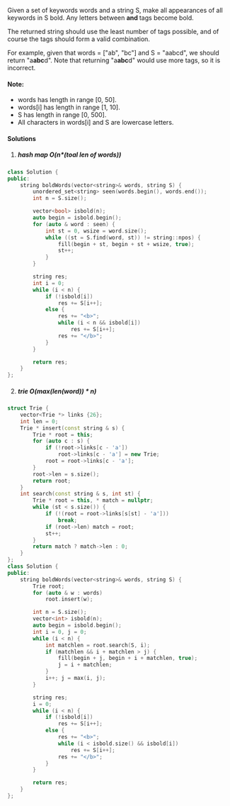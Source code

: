 Given a set of keywords words and a string S, make all appearances of all keywords in S bold. Any letters between <b> and </b> tags become bold.

The returned string should use the least number of tags possible, and of course the tags should form a valid combination.

For example, given that words = ["ab", "bc"] and S = "aabcd", we should return "a<b>abc</b>d". Note that returning "a<b>a<b>b</b>c</b>d" would use more tags, so it is incorrect.

#### Note:

-    words has length in range [0, 50].
-    words[i] has length in range [1, 10].
-    S has length in range [0, 500].
-    All characters in words[i] and S are lowercase letters.


#### Solutions

1. ##### hash map O(n*(toal len of words))

```cpp
class Solution {
public:
    string boldWords(vector<string>& words, string S) {
        unordered_set<string> seen(words.begin(), words.end());
        int n = S.size();

        vector<bool> isbold(n);
        auto begin = isbold.begin();
        for (auto & word : seen) {
            int st = 0, wsize = word.size();
            while ((st = S.find(word, st)) != string::npos) {
                fill(begin + st, begin + st + wsize, true);
                st++;
            }
        }

        string res;
        int i = 0;
        while (i < n) {
            if (!isbold[i])
                res += S[i++];
            else {
                res += "<b>";
                while (i < n && isbold[i])
                    res += S[i++];
                res += "</b>";
            }
        }

        return res;
    }
};
```

2. ##### trie O(max(len(word)) * n)

```cpp
struct Trie {
    vector<Trie *> links {26};
    int len = 0;
    Trie * insert(const string & s) {
        Trie * root = this;
        for (auto c : s) {
            if (!root->links[c - 'a'])
                root->links[c - 'a'] = new Trie;
            root = root->links[c - 'a'];
        }
        root->len = s.size();
        return root;
    }
    int search(const string & s, int st) {
        Trie * root = this, * match = nullptr;
        while (st < s.size()) {
            if (!(root = root->links[s[st] - 'a']))
                break;
            if (root->len) match = root;
            st++;
        }
        return match ? match->len : 0;
    }
};
class Solution {
public:
    string boldWords(vector<string>& words, string S) {
        Trie root;
        for (auto & w : words)
            root.insert(w);

        int n = S.size();
        vector<int> isbold(n);
        auto begin = isbold.begin();
        int i = 0, j = 0;
        while (i < n) {
            int matchlen = root.search(S, i);
            if (matchlen && i + matchlen > j) {
                fill(begin + j, begin + i + matchlen, true);
                j = i + matchlen;
            }
            i++; j = max(i, j);
        }

        string res;
        i = 0;
        while (i < n) {
            if (!isbold[i])
                res += S[i++];
            else {
                res += "<b>";
                while (i < isbold.size() && isbold[i])
                    res += S[i++];
                res += "</b>";
            }
        }

        return res;
    }
};
```